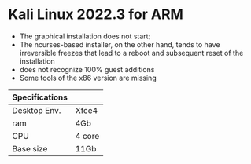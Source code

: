 # Kali Linux 2022.3 for ARM
- The graphical installation does not start;
- The ncurses-based installer, on the other hand, tends to have irreversible freezes that lead to a reboot and subsequent reset of the installation
- does not recognize 100% guest additions
- Some tools of the x86 version are missing

| Specifications | |
| -------------  | ----------- |
| Desktop Env.   | Xfce4       |
| ram            | 4Gb         |
| CPU            | 4 core      |
| Base size      | 11Gb        |

